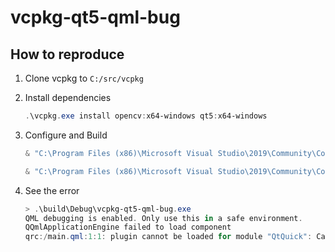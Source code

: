 # vcpkg-qt5-qml-bug

## How to reproduce

1. Clone vcpkg to `C:/src/vcpkg`
2. Install dependencies

    ```powershell
    .\vcpkg.exe install opencv:x64-windows qt5:x64-windows
    ```

3. Configure and Build

    ```powershell
    & "C:\Program Files (x86)\Microsoft Visual Studio\2019\Community\Common7\IDE\CommonExtensions\Microsoft\CMake\CMake\bin\cmake.exe" --no-warn-unused-cli -DCMAKE_EXPORT_COMPILE_COMMANDS:BOOL=TRUE -Hc:/Users/ming/projects/vcpkg-qt5-qml-bug -Bc:/Users/ming/projects/vcpkg-qt5-qml-bug/build -G "Visual Studio 16 2019" -T host=x64 -A x64

    & "C:\Program Files (x86)\Microsoft Visual Studio\2019\Community\Common7\IDE\CommonExtensions\Microsoft\CMake\CMake\bin\cmake.exe" --build c:/Users/ming/projects/vcpkg-qt5-qml-bug/build --config Debug --target ALL_BUILD -- /maxcpucount:14
    ```

4. See the error

    ```powershell
    > .\build\Debug\vcpkg-qt5-qml-bug.exe
    QML debugging is enabled. Only use this in a safe environment.
    QQmlApplicationEngine failed to load component
    qrc:/main.qml:1:1: plugin cannot be loaded for module "QtQuick": Cannot load library C:\Users\ming\projects\vcpkg-qt5-qml-bug\build\Debug\qml\QtQuick.2\qtquick2plugind.dll: The specified module could not be found.
    ```
